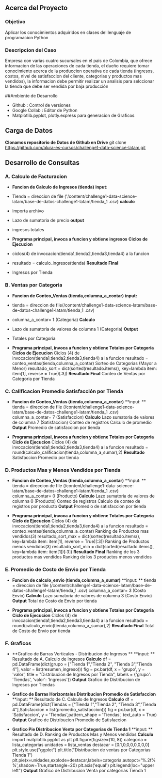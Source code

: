 ## Acerca del Proyecto
### Objetivo
<p>Aplicar los conocimientos adquiridos en clases del lenguaje de programacion Python </p>

### Descripcion del Caso
<p>
Empresa con varias cuatro sucursales en el pais de Colombia, que ofrece informacion de las operaciones de cada tienda, el dueño requiere tomar conocimiento acerca de la produccion operativa de cada tienda (ingresos, costos, nivel de satisfaccion del cliente, categorias y productos mas vendidos), la informacion debe permitir realizar un analisis para selccionar la tienda que debe ser vendida por baja producción 
</p>

##Ambiente de Desarrollo
- Github : Control de versiones
- Google Collab : Editor de Python
- Matplotlib.pyplot, plotly.express  para generacion de Graficos

## Carga de Datos
**Clonamos repositorio de Datos de Github en Drive**
git clone https://github.com/alura-es-cursos/challenge1-data-science-latam.git

## Desarrollo de Consultas
### A. Calculo de Facturacion
- **Funcion de Calculo de Ingresos (tienda)**
**input:**
- Tienda = direccion de file ('/content/challenge1-data-science-latam/base-de-datos-challenge1-latam/tienda_1 .csv)
**calculo**
- Importa archivo
- Lazo de sumatoria de precio
**output**
- ingresos totales

- **Programa principal, invoca a funcion y obtiene ingresos**
**Ciclos de Ejecucion**
- ciclos(4) de invocacion(tienda1,tienda2,tienda3,tienda4) a la funcion
- resultado = calculo_ingresos(tienda)
**Resultado Final**
- Ingresos por Tienda

### B. Ventas por Categoria
- **Funcion de Conteo_Ventas (tienda,columna_a_contar)**
**input:**
- tienda = direccion de file(/content/challenge1-data-science-latam/base-de-datos-challenge1-latam/tienda_1 .csv)
- columna_a_contar= 1 (Categoria)
**Calculo**
- Lazo de sumatoria de valores de columna 1 (Categoria)
**Output**
- Totales por Categoria

- **Programa principal, invoca a funcion y obtiene Totales por Categoria**
**Ciclos de Ejecucion**
Ciclos (4) de invocacion(tienda1,tienda2,tienda3,tienda4) a la funcion
resultado = conteo_ventas(tienda,columna_a_contar)
Sorteo de Categorias (Mayor a Menor)
resultado_sort = dict(sorted(resultado.items(), key=lambda item: item[1], reverse = True)[:3])
**Resultado Final**
Conteo de Ventas por Categoria por Tienda

### C. Calificacion Promedio Satisfacción  por Tienda
- **Funcion de Conteo_Ventas (tienda,columna_a_contar)**
**input: **
tienda = direccion de file (/content/challenge1-data-science-latam/base-de-datos-challenge1-latam/tienda_1 .csv)
columna_a_contar= 7 (Satisfaccion)
**Calculo**
Lazo 
sumatoria de valores de columna 7 (Satisfaccion)
Conteo de registros
Calculo de promedio
**Output**
Promedio de satisfaccion por tienda

- **Programa principal, invoca a funcion y obtiene Totales por Categoria**
**Ciclo de Ejecucion**
Ciclos (4) de invocacion(tienda1,tienda2,tienda3,tienda4) a la funcion
resultado = round(calculo_calificacion(tienda,columna_a_sumar),2)
**Resultado**
Satisfaccion Promedio  por tienda

### D. Productos Mas y Menos Vendidos  por Tienda
- **Funcion de Conteo_Ventas (tienda,columna_a_contar)**
**input: **
tienda = direccion de file (/content/challenge1-data-science-latam/base-de-datos-challenge1-latam/tienda_1 .csv)
columna_a_contar= 0 (Producto)
**Calculo**
Lazo 
sumatoria de valores de columna 0 (Producto)
Conteo de registros
Calculo de conteo de registros por producto
**Output**
Promedio de satisfaccion por tienda

- **Programa principal, invoca a funcion y obtiene Totales por Categoria**
**Ciclo de Ejecucion**
Ciclos (4) de invocacion(tienda1,tienda2,tienda3,tienda4) a la funcion
resultado = conteo_ventas(tienda,columna_a_contar)
Ranking de Productos mas vendidos(3)
resultado_sort_max = dict(sorted(resultado.items(), key=lambda item: item[1], reverse = True)[:3])
Ranking de Productos menos vendidos(3)
resultado_sort_min = dict(sorted(resultado.items(), key=lambda item: item[1])[:3])
**Resultado Final**
Ranking de los 3 productos mas vendidos
Ranking de los 3 productos menos vendidos

### E. Promedio de Costo de Envio  por Tienda
- **Funcion de calculo_envio (tienda,columna_a_sumar)**
**input: **
tienda = direccion de file (/content/challenge1-data-science-latam/base-de-datos-challenge1-latam/tienda_1 .csv)
columna_a_contar= 3 (Costo Envio)
**Calculo**
Lazo 
sumatoria de valores de columna 3 (Costo Envio)
**Output**
Total de Costo de Envio por tienda

- **Programa principal, invoca a funcion y obtiene Totales por Categoria**
**Ciclo de Ejecucion**
Ciclos (4) de invocacion(tienda1,tienda2,tienda3,tienda4) a la funcion
resultado = round(calculo_envio(tienda,columna_a_sumar),2)
**Resultado Final**
		Total de Costo de Envio por tienda

### F. Graficos
- **Grafico de Barras Verticales - Distribucion de  Ingresos **
**input: **
Resultado de A. Calculo de Ingresos
**Calculo**
df = pd.DataFrame(dict(grupo = ["Tienda 1","Tienda 2", "Tienda 3","Tienda 4"], valor = list(resumen_ingreso)))
fig = px.bar(df, x = 'grupo', y = 'valor',
             title = "Distribucion de Ingresos por Tienda",
             labels = {'grupo': 'Tiendas', 'valor': 'Ingresos'})
**Output**
Grafico de Distribucion de Ingresos por Tiendas

- **Grafico de Barras Horizontales Distribucion Promedio de Satisfaccion**
**input: **
Resultado de C. Calculo de Ingresos
**Calculo**
df = pd.DataFrame(dict(Tiendas = ["Tienda 1","Tienda 2", "Tienda 3","Tienda 4"],Satisfaccion = list(promedio_satisfaccion)))
fig = px.bar(df, x = 'Satisfaccion', y = 'Tiendas',pattern_shape = 'Tiendas', text_auto = True)
**Output**
Grafico de Distribucion Promedio de Satisfaccion

- **Grafico Pie  Distribucion Venta por Categorias de Tienda 1**
**input: **
Resultado de D. Ranking de Productos Mas y Menos vendidos
**Calculo**
import matplotlib.pyplot as plt
plt.figure(figsize=(10, 8))
categoria = lista_categorias
unidades = lista_ventas
destacar = [0.1,0,0,0,0,0,0,0]
plt.style.use("ggplot")
plt.title("Distribucion de ventas por Categorias Tienda 1")
plt.pie(x=unidades,explode=destacar,labels=categoria,autopct='%.2f%%',shadow=True,startangle=20)
plt.axis('equal')
plt.legend(loc="upper left")
**Output**
Grafico de Distribucion Venta por categorias Tienda 1
